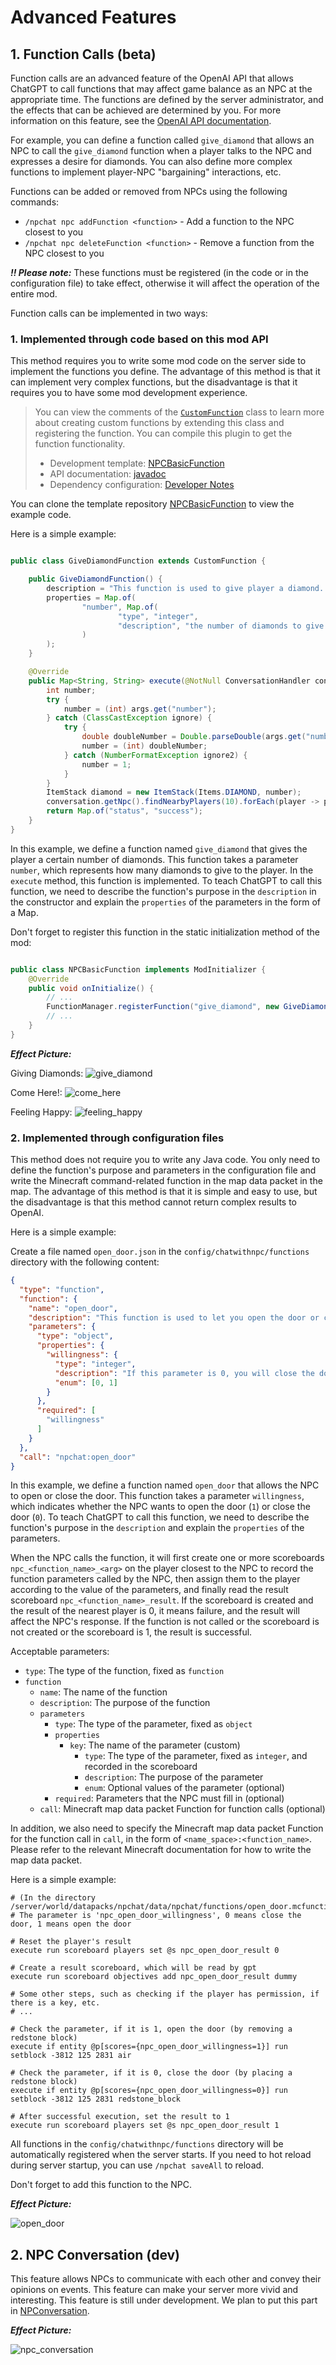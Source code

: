 # Advanced Features

## 1. Function Calls (beta)

Function calls are an advanced feature of the OpenAI API that allows ChatGPT to call functions that may affect game
balance as an NPC at the appropriate time. The functions are defined by the server administrator, and the effects that
can be achieved are determined by you. For more information on this feature, see
the [OpenAI API documentation](https://beta.openai.com/docs/api-reference/function-calls/create-function-call).

For example, you can define a function called `give_diamond` that allows an NPC to call the `give_diamond` function when
a player talks to the NPC and expresses a desire for diamonds. You can also define more complex functions to implement
player-NPC "bargaining" interactions, etc.

Functions can be added or removed from NPCs using the following commands:

- `/npchat npc addFunction <function>` - Add a function to the NPC closest to you
- `/npchat npc deleteFunction <function>` - Remove a function from the NPC closest to you

**_!! Please note:_** These functions must be registered (in the code or in the configuration file) to take effect,
otherwise it will affect the operation of the entire mod.

Function calls can be implemented in two ways:

### 1. Implemented through code based on this mod API

This method requires you to write some mod code on the server side to implement the functions you define. The advantage
of this method is that it can implement very complex functions, but the disadvantage is that it requires you to have
some mod development experience.

> You can view the comments of the [`CustomFunction`](../src/main/java/com/jackdaw/chatwithnpc/openaiapi/function/CustomFunction.java)
> class to learn more about creating custom functions by extending this class and registering the function. You can
> compile this plugin to get the function functionality.
> - Development template: [NPCBasicFunction](https://github.com/Team-Jackdaw/NPCBasicFunction)
> - API documentation: [javadoc](http://npchat.doc.ussjackdaw.com)
> - Dependency configuration: [Developer Notes](../README.md/#9-developer-notes)

You can clone the template repository [NPCBasicFunction](https://github.com/Team-Jackdaw/NPCBasicFunction) to view the
example code.

Here is a simple example:

```java

public class GiveDiamondFunction extends CustomFunction {

    public GiveDiamondFunction() {
        description = "This function is used to give player a diamond. You can give player diamonds if you want.";
        properties = Map.of(
                "number", Map.of(
                        "type", "integer",
                        "description", "the number of diamonds to give to the player."
                )
        );
    }

    @Override
    public Map<String, String> execute(@NotNull ConversationHandler conversation, @NotNull Map<String, Object> args) {
        int number;
        try {
            number = (int) args.get("number");
        } catch (ClassCastException ignore) {
            try {
                double doubleNumber = Double.parseDouble(args.get("number").toString());
                number = (int) doubleNumber;
            } catch (NumberFormatException ignore2) {
                number = 1;
            }
        }
        ItemStack diamond = new ItemStack(Items.DIAMOND, number);
        conversation.getNpc().findNearbyPlayers(10).forEach(player -> player.giveItemStack(diamond));
        return Map.of("status", "success");
    }
}
```

In this example, we define a function named `give_diamond` that gives the player a certain number of diamonds. This
function takes a parameter `number`, which represents how many diamonds to give to the player. In the `execute` method,
this function is implemented. To teach ChatGPT to call this function, we need to describe the function's purpose in
the `description` in the constructor and explain the `properties` of the parameters in the form of a Map.

Don't forget to register this function in the static initialization method of the mod:

```java

public class NPCBasicFunction implements ModInitializer {
    @Override
    public void onInitialize() {
        // ...
        FunctionManager.registerFunction("give_diamond", new GiveDiamondFunction());
        // ...
    }
}
```

**_Effect Picture:_**

Giving Diamonds:
![give_diamond](images/diamond-min.png)

Come Here!:
![come_here](images/come-min.png)

Feeling Happy:
![feeling_happy](images/love-min.png)

### 2. Implemented through configuration files

This method does not require you to write any Java code. You only need to define the function's purpose and parameters
in the configuration file and write the Minecraft command-related function in the map data packet in the map. The
advantage of this method is that it is simple and easy to use, but the disadvantage is that this method cannot return
complex results to OpenAI.

Here is a simple example:

Create a file named `open_door.json` in the `config/chatwithnpc/functions` directory with the following content:

```json
{
  "type": "function",
  "function": {
    "name": "open_door",
    "description": "This function is used to let you open the door or close the door.",
    "parameters": {
      "type": "object",
      "properties": {
        "willingness": {
          "type": "integer",
          "description": "If this parameter is 0, you will close the door. If it is 1, you will open the door.",
          "enum": [0, 1]
        }
      },
      "required": [
        "willingness"
      ]
    }
  },
  "call": "npchat:open_door"
}
```

In this example, we define a function named `open_door` that allows the NPC to open or close the door. This function
takes a parameter `willingness`, which indicates whether the NPC wants to open the door (`1`) or close the door (`0`).
To teach ChatGPT to call this function, we need to describe the function's purpose in the `description` and explain
the `properties` of the parameters.

When the NPC calls the function, it will first create one or more scoreboards `npc_<function_name>_<arg>` on the player
closest to the NPC to record the function parameters called by the NPC, then assign them to the player according to the
value of the parameters, and finally read the result scoreboard `npc_<function_name>_result`. 
If the scoreboard is created and the result of the nearest player is 0, it means failure, and the result will affect the 
NPC's response. If the function is not called or the scoreboard is not created or the scoreboard is 1, the result is successful.

Acceptable parameters:

- `type`: The type of the function, fixed as `function`
- `function`
    - `name`: The name of the function
    - `description`: The purpose of the function
    - `parameters`
        - `type`: The type of the parameter, fixed as `object`
        - `properties`
            - `key`: The name of the parameter (custom)
                - `type`: The type of the parameter, fixed as `integer`, and recorded in the scoreboard
                - `description`: The purpose of the parameter
                - `enum`: Optional values of the parameter (optional)
        - `required`: Parameters that the NPC must fill in (optional)
    - `call`: Minecraft map data packet Function for function calls (optional)

In addition, we also need to specify the Minecraft map data packet Function for the function call in `call`, in the form
of `<name_space>:<function_name>`. Please refer to the relevant Minecraft documentation for how to write the map data
packet.

Here is a simple example:

```mcfunction
# (In the directory /server/world/datapacks/npchat/data/npchat/functions/open_door.mcfunction)
# The parameter is 'npc_open_door_willingness', 0 means close the door, 1 means open the door

# Reset the player's result
execute run scoreboard players set @s npc_open_door_result 0

# Create a result scoreboard, which will be read by gpt
execute run scoreboard objectives add npc_open_door_result dummy

# Some other steps, such as checking if the player has permission, if there is a key, etc.
# ...

# Check the parameter, if it is 1, open the door (by removing a redstone block)
execute if entity @p[scores={npc_open_door_willingness=1}] run setblock -3812 125 2831 air

# Check the parameter, if it is 0, close the door (by placing a redstone block)
execute if entity @p[scores={npc_open_door_willingness=0}] run setblock -3812 125 2831 redstone_block

# After successful execution, set the result to 1
execute run scoreboard players set @s npc_open_door_result 1
```

All functions in the `config/chatwithnpc/functions` directory will be automatically registered when the server starts.
If you need to hot reload during server startup, you can use `/npchat saveAll` to reload.

Don't forget to add this function to the NPC.

**_Effect Picture:_**

![open_door](images/open_door-min.png)

## 2. NPC Conversation (dev)

This feature allows NPCs to communicate with each other and convey their opinions on events. This feature can make your
server more vivid and interesting. This feature is still under development. We plan to put this part in
[NPConversation](https://github.com/Team-Jackdaw/NPConversation).

**_Effect Picture:_**

![npc_conversation](images/npConversation.jpg)
